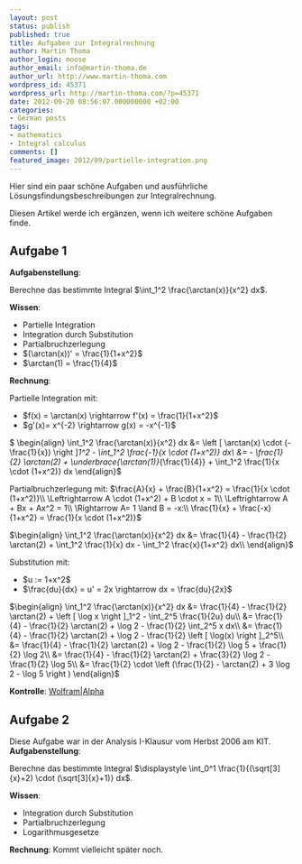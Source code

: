 ```yaml
---
layout: post
status: publish
published: true
title: Aufgaben zur Integralrechnung
author: Martin Thoma
author_login: moose
author_email: info@martin-thoma.de
author_url: http://www.martin-thoma.com
wordpress_id: 45371
wordpress_url: http://martin-thoma.com/?p=45371
date: 2012-09-20 08:56:07.000000000 +02:00
categories:
- German posts
tags:
- mathematics
- Integral calculus
comments: []
featured_image: 2012/09/partielle-integration.png
---
```

Hier sind ein paar sch&ouml;ne Aufgaben und ausf&uuml;hrliche L&ouml;sungsfindungsbeschreibungen zur Integralrechnung.

Diesen Artikel werde ich erg&auml;nzen, wenn ich weitere sch&ouml;ne Aufgaben finde.

<h2>Aufgabe 1</h2>
<strong>Aufgabenstellung</strong>:

Berechne das bestimmte Integral $\int_1^2 \frac{\arctan(x)}{x^2} dx$.

<strong>Wissen</strong>:
<ul>
  <li>Partielle Integration</li>
  <li>Integration durch Substitution</li>
  <li>Partialbruchzerlegung</li>
  <li>$(\arctan(x))' = \frac{1}{1+x^2}$</li>
  <li>$\arctan(1) = \frac{1}{4}$</li>
</ul>

<strong>Rechnung</strong>:

Partielle Integration mit:
<ul>
  <li>$f(x) = \arctan(x) \rightarrow f'(x) = \frac{1}{1+x^2}$</li>
  <li>$g'(x)= x^{-2} \rightarrow g(x) = -x^{-1}$</li>
</ul>

$
\begin{align}
\int_1^2 \frac{\arctan(x)}{x^2} dx
&= \left [ \arctan(x) \cdot (- \frac{1}{x}) \right ]_1^2 - \int_1^2 \frac{-1}{x \cdot (1+x^2)} dx\\
&= - \frac{1}{2} \arctan(2) + \underbrace{\arctan(1)}_{\frac{1}{4}} + \int_1^2 \frac{1}{x \cdot (1+x^2)} dx
\end{align}$

Partialbruchzerlegung mit:
$\frac{A}{x} + \frac{B}{1+x^2} = \frac{1}{x \cdot (1+x^2)}\\
\Leftrightarrow A \cdot (1+x^2) + B \cdot x = 1\\
\Leftrightarrow A + Bx + Ax^2 = 1\\
\Rightarrow A= 1  \land B = -x:\\
\frac{1}{x} + \frac{-x}{1+x^2} = \frac{1}{x \cdot (1+x^2)}$

$\begin{align}
\int_1^2 \frac{\arctan(x)}{x^2} dx
&= \frac{1}{4} - \frac{1}{2} \arctan(2) + \int_1^2 \frac{1}{x} dx - \int_1^2 \frac{x}{1+x^2} dx\\
\end{align}$

Substitution mit:
<ul>
  <li>$u := 1+x^2$</li>
  <li>$\frac{du}{dx} = u' = 2x \rightarrow dx = \frac{du}{2x}$</li>
</ul>

$\begin{align}
\int_1^2 \frac{\arctan(x)}{x^2} dx
&= \frac{1}{4} - \frac{1}{2} \arctan(2) + \left [ \log x \right ]_1^2 - \int_2^5 \frac{1}{2u} du\\
&= \frac{1}{4} - \frac{1}{2} \arctan(2) + \log 2 - \frac{1}{2} \int_2^5 x dx\\
&= \frac{1}{4} - \frac{1}{2} \arctan(2) + \log 2 - \frac{1}{2} \left [ \log(x) \right ]_2^5\\
&= \frac{1}{4} - \frac{1}{2} \arctan(2) + \log 2 - \frac{1}{2} \log 5 + \frac{1}{2} \log 2\\
&= \frac{1}{4} - \frac{1}{2} \arctan(2) + \frac{3}{2} \log 2 - \frac{1}{2} \log 5\\
&= \frac{1}{2} \cdot \left (\frac{1}{2} - \arctan(2) + 3 \log 2 - \log 5 \right )
\end{align}$

<strong>Kontrolle</strong>: <a href="http://www.wolframalpha.com/input/?i=int+arctan%28x%29%2Fx%5E2+dx">Wolfram|Alpha</a>

<h2>Aufgabe 2</h2>
Diese Aufgabe war in der Analysis I-Klausur vom Herbst 2006 am KIT.
<strong>Aufgabenstellung</strong>:

Berechne das bestimmte Integral $\displaystyle \int_0^1 \frac{1}{(\sqrt[3]{x}+2) \cdot (\sqrt[3]{x}+1)} dx$.

<strong>Wissen</strong>:
<ul>
  <li>Integration durch Substitution</li>
  <li>Partialbruchzerlegung</li>
  <li>Logarithmusgesetze</li>
</ul>

<strong>Rechnung</strong>:
Kommt vielleicht sp&auml;ter noch.
